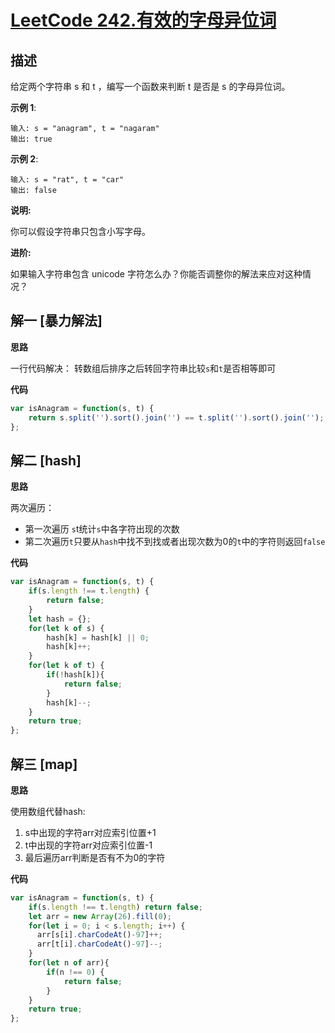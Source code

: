 # [LeetCode 242.有效的字母异位词](https://leetcode-cn.com/problems/valid-anagram)
## 描述

给定两个字符串 s 和 t ，编写一个函数来判断 t 是否是 s 的字母异位词。

**示例 1**:
```
输入: s = "anagram", t = "nagaram"
输出: true
```
**示例 2**:
```
输入: s = "rat", t = "car"
输出: false
```
**说明:**

你可以假设字符串只包含小写字母。

**进阶:**

如果输入字符串包含 unicode 字符怎么办？你能否调整你的解法来应对这种情况？

## 解一 [暴力解法]
**思路**

一行代码解决： 转数组后排序之后转回字符串比较`s`和`t`是否相等即可

**代码**
```Javascript 
var isAnagram = function(s, t) {
    return s.split('').sort().join('') == t.split('').sort().join('');
};
```

## 解二 [hash]
**思路**

两次遍历：
- 第一次遍历 `s`t统计`s`中各字符出现的次数
- 第二次遍历`t`只要从`hash`中找不到找或者出现次数为0的`t`中的字符则返回`false`

**代码**
```Javascript 
var isAnagram = function(s, t) {
    if(s.length !== t.length) {
        return false;
    }
    let hash = {};
    for(let k of s) {
        hash[k] = hash[k] || 0;
        hash[k]++;
    }
    for(let k of t) {
        if(!hash[k]){
            return false;
        }
        hash[k]--;
    }
    return true;
};
```
## 解三 [map]
**思路**

使用数组代替hash:

1. s中出现的字符arr对应索引位置+1
2. t中出现的字符arr对应索引位置-1
3. 最后遍历arr判断是否有不为0的字符


**代码**
```Javascript 
var isAnagram = function(s, t) {
    if(s.length !== t.length) return false;
    let arr = new Array(26).fill(0);
    for(let i = 0; i < s.length; i++) {
      arr[s[i].charCodeAt()-97]++;
      arr[t[i].charCodeAt()-97]--;
    }
    for(let n of arr){
        if(n !== 0) {
            return false;
        }
    }
    return true;
};
```

